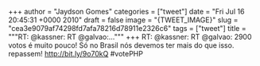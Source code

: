 
+++
author = "Jaydson Gomes"
categories = ["tweet"]
date = "Fri Jul 16 20:45:31 +0000 2010"
draft = false
image = "{TWEET_IMAGE}"
slug = "cea3e9079af74298fd7afa78216d78911e2326c6"
tags = ["tweet"]
title = """RT: @kassner: RT @galvao:..."""
+++
RT: @kassner: RT @galvao: 2900 votos é muito pouco! Só no Brasil nós devemos ter mais do que isso.  repassem! http://bit.ly/9o70kQ #votePHP
